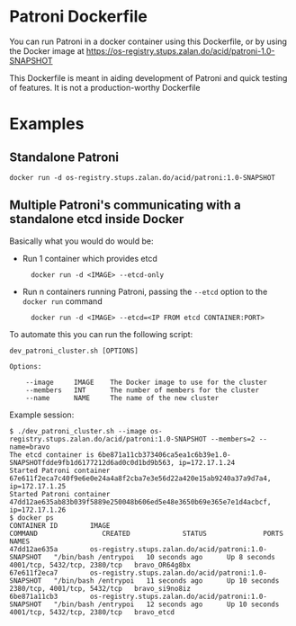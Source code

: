 # Patroni Dockerfile
You can run Patroni in a docker container using this Dockerfile, or by using the Docker image at
    https://os-registry.stups.zalan.do/acid/patroni-1.0-SNAPSHOT

This Dockerfile is meant in aiding development of Patroni and quick testing of features. It is not a production-worthy
Dockerfile

# Examples

## Standalone Patroni

    docker run -d os-registry.stups.zalan.do/acid/patroni:1.0-SNAPSHOT

## Multiple Patroni's communicating with a standalone etcd inside Docker

Basically what you would do would be: 

* Run 1 container which provides etcd

        docker run -d <IMAGE> --etcd-only

* Run n containers running Patroni, passing the `--etcd` option to the `docker run` command

        docker run -d <IMAGE> --etcd=<IP FROM etcd CONTAINER:PORT>

To automate this you can run the following script:

    dev_patroni_cluster.sh [OPTIONS]

    Options:

        --image     IMAGE    The Docker image to use for the cluster
        --members   INT      The number of members for the cluster
        --name      NAME     The name of the new cluster

Example session:

    $ ./dev_patroni_cluster.sh --image os-registry.stups.zalan.do/acid/patroni:1.0-SNAPSHOT --members=2 --name=bravo
    The etcd container is 6be871a11cb373406ca5ea1c6b39e1.0-SNAPSHOTfdde9fb1d6177212d6ad0c0d1bd9b563, ip=172.17.1.24
    Started Patroni container 67e611f2eca7c40f9e6e0e24a4a8f2cba7e3e56d22a420e15ab9240a37a9d7a4, ip=172.17.1.25
    Started Patroni container 47dd12ae635ab83b039f5889e250048b606ed5e48e3650b69e365e7e1d4acbcf, ip=172.17.1.26
    $ docker ps
    CONTAINER ID        IMAGE                                         COMMAND                CREATED             STATUS              PORTS                          NAMES
    47dd12ae635a        os-registry.stups.zalan.do/acid/patroni:1.0-SNAPSHOT   "/bin/bash /entrypoi   10 seconds ago      Up 8 seconds        4001/tcp, 5432/tcp, 2380/tcp   bravo_OR64g8bx
    67e611f2eca7        os-registry.stups.zalan.do/acid/patroni:1.0-SNAPSHOT   "/bin/bash /entrypoi   11 seconds ago      Up 10 seconds       2380/tcp, 4001/tcp, 5432/tcp   bravo_si9no8iz
    6be871a11cb3        os-registry.stups.zalan.do/acid/patroni:1.0-SNAPSHOT   "/bin/bash /entrypoi   12 seconds ago      Up 10 seconds       4001/tcp, 5432/tcp, 2380/tcp   bravo_etcd
